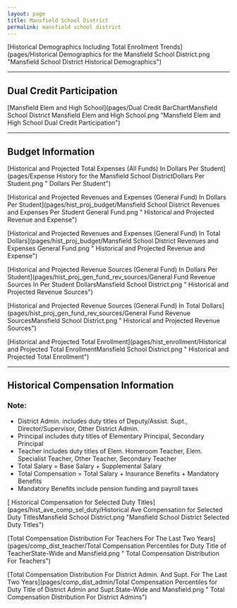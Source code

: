 ```yaml
---
layout: page
title: Mansfield School District
permalink: mansfield school district
---
```



[Historical Demographics Including Total Enrollment Trends](pages/Historical Demographics for the Mansfield School District.png "Mansfield School District Historical Demographics")

___

## Dual Credit Participation

[Mansfield Elem and High School](pages/Dual Credit BarChartMansfield School District Mansfield Elem and High School.png "Mansfield Elem and High School Dual Credit Participation")


___

## Budget Information

[Historical and Projected Total Expenses (All Funds) In Dollars Per Student](pages/Expense History for the Mansfield School DistrictDollars Per Student.png " Dollars Per Student")

[Historical and Projected Revenues and Expenses (General Fund) In Dollars Per Student](pages/hist_proj_budget/Mansfield School District Revenues and Expenses Per Student General Fund.png " Historical and Projected Revenue and Expense")

[Historical and Projected Revenues and Expenses (General Fund) In Total Dollars](pages/hist_proj_budget/Mansfield School District Revenues and Expenses General Fund.png " Historical and Projected Revenue and Expense")

[Historical and Projected Revenue Sources (General Fund) In Dollars Per Student](pages/hist_proj_gen_fund_rev_sources/General Fund Revenue Sources In Per Student DollarsMansfield School District.png " Historical and Projected Revenue Sources")

[Historical and Projected Revenue Sources (General Fund) In Total Dollars](pages/hist_proj_gen_fund_rev_sources/General Fund Revenue SourcesMansfield School District.png " Historical and Projected Revenue Sources")

[Historical and Projected Total Enrollment](pages/hist_enrollment/Historical and Projected Total EnrollmentMansfield School District.png " Historical and Projected Total Enrollment")


___

## Historical Compensation Information
### Note:
- District Admin. includes duty titles of Deputy/Assist. Supt., Director/Supervisor, Other District Admin.
- Principal includes duty titles of Elementary Principal, Secondary Principal
- Teacher includes duty titles of Elem. Homeroom Teacher, Elem. Specialist Teacher, Other Teacher, Secondary Teacher
- Total Salary = Base Salary + Supplemental Salary
- Total Compensation = Total Salary + Insurance Benefits + Mandatory Benefits
- Mandatory Benefits include pension funding and payroll taxes

[ Historical Compensation for Selected Duty Titles](pages/hist_ave_comp_sel_duty/Historical Ave Compensation for Selected Duty TitlesMansfield School District.png "Mansfield School District Selected Duty Titles")

[Total Compensation Distribution For Teachers For The Last Two Years](pages/comp_dist_teacher/Total Compensation Percentiles for Duty Title of TeacherState-Wide and Mansfield.png " Total Compensation Distribution For Teachers")

[Total Compensation Distribution For District Admin. And Supt. For The Last Two Years](pages/comp_dist_admin/Total Compensation Percentiles for Duty Title of District Admin and Supt.State-Wide and Mansfield.png " Total Compensation Distribution For District Admins")

